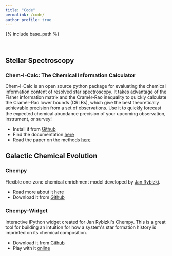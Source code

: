 ```yaml
---
title: "Code"
permalink: /code/
author_profile: true
---
```


{% include base_path %}

<br>

## Stellar Spectroscopy

### Chem-I-Calc: The Chemical Information Calculator

Chem-I-Calc is an open source python package for evaluating the chemical information content of resolved star spectroscopy. It takes advantage of the Fisher information matrix and the Cramér-Rao inequality to quickly calculate the Cramér-Rao lower bounds (CRLBs), which give the best theoretically achievable precision from a set of observations. Use it to quickly forecast the expected chemical abundance precision of your upcoming observation, instrument, or survey!
* Install it from [Github](https://github.com/NathanSandford/Chem-I-Calc)
* Find the documentation [here](https://chem-i-calc.readthedocs.io/en/latest/)
* Read the paper on the methods [here](https://ui.adsabs.harvard.edu/abs/2020arXiv200608640S/abstract)

## Galactic Chemical Evolution

### Chempy
Flexible one-zone chemical enrichment model developed by [Jan Rybizki](https://www2.mpia-hd.mpg.de/homes/rybizki/index.html).
* Read more about it [here](https://www.aanda.org/articles/aa/abs/2017/09/aa30522-17/aa30522-17.html)
* Download it from [Github](https://github.com/jan-rybizki/Chempy)

### Chempy-Widget
Interactive iPython widget created for Jan Rybizki's Chempy. This is a great tool for building an intuition for how a system's star formation history is imprinted on its chemical composition.
* Download it from [Github](https://github.com/NathanSandford/Chempy-Widget)
* Play with it [online](https://mybinder.org/v2/gh/NathanSandford/Chempy-Widget/master?filepath=chempy_widget.ipynb)

<br>
